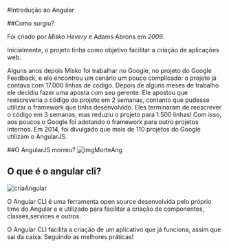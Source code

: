 #Introdução ao Angular

##Como surgiu?

  Foi criado por *Misko Hevery* e Adams Abrons em *2009*.
  
  Inicialmente, o projeto tinha como objetivo facilitar a criação de aplicações web.
  
  Alguns anos depois Misko foi trabalhar no Google, no projeto do Google Feedback, e
  ele encontrou um cenário um pouco complicado: o projeto já contava com 17.000
  linhas de código. Depois de alguns meses de trabalho ele decidiu fazer uma aposta
  com seu gerente. Ele apostou que reescreveria o código do projeto em 2 semanas,
  contanto que pudesse utilizar o framework que tinha desenvolvido. Eles terminaram
  de reescrever o código em 3 semanas, mas reduziu o projeto para 1.500 linhas! Com
  isso, aos poucos o Google foi adotando o framework para outro projetos internos. Em
  2014, foi divulgado que mais de 110 projetos do Google utilizam o AngularJS.

##O AngularJS morreu?
  ![imgMorteAng](/src/assets/killAngular.jpg)

## O que é o angular cli?
  ![criaAngular](/src/assets/criacaoAngular.jpg)

  O Angular CLI é uma ferramenta open source desenvolvida pelo próprio time do Angular e é utilizado para facilitar a criação de componentes, classes,services e outros.
  
  O Angular CLI facilita a criação de um aplicativo que já funciona, assim que
  sai da caixa. Seguindo as melhores práticas!
